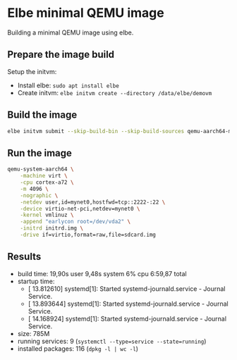 # Elbe minimal QEMU image

Building a minimal QEMU image using elbe.

## Prepare the image build

Setup the initvm:

- Install elbe: `sudo apt install elbe`
- Create initvm: `elbe initvm create --directory /data/elbe/demovm` 

## Build the image

```bash
elbe initvm submit --skip-build-bin --skip-build-sources qemu-aarch64-minimal/arm64-qemu-virt.xml
```

## Run the image

```bash
qemu-system-aarch64 \
	-machine virt \
	-cpu cortex-a72 \
	-m 4096 \
	-nographic \
	-netdev user,id=mynet0,hostfwd=tcp::2222-:22 \
	-device virtio-net-pci,netdev=mynet0 \
	-kernel vmlinuz \
	-append "earlycon root=/dev/vda2" \
  	-initrd initrd.img \
  	-drive if=virtio,format=raw,file=sdcard.img
```

## Results

- build time: 19,90s user 9,48s system 6% cpu 6:59,87 total
- startup time:
  - [   13.812610] systemd[1]: Started systemd-journald.service - Journal Service.
  - [   13.893644] systemd[1]: Started systemd-journald.service - Journal Service.
  - [   14.168924] systemd[1]: Started systemd-journald.service - Journal Service.
- size: 785M
- running services: 9  (`systemctl --type=service --state=running`)
- installed packages: 116 (`dpkg -l | wc -l`)
